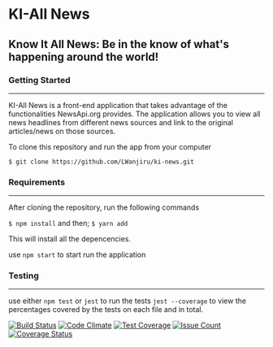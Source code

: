 # KI-All News

Know It All News: Be in the know of what's happening around the world!
---
### Getting Started
---
KI-All News is a front-end application that takes advantage of the functionalities NewsApi.org provides. The application allows you to view all news headlines from different news sources and link to the original articles/news on those sources.

To clone this repository and run the app from your computer
```
$ git clone https://github.com/LWanjiru/ki-news.git
```
### Requirements
---
After cloning the repository, run the following commands 

`$ npm install` and then;
`$ yarn add`

This will install all the depencencies.

use `npm start` to start run the application

### Testing
---
use either `npm test` or `jest` to run the tests 
`jest --coverage` to view the percentages covered by the tests on  each file and in total.






[![Build Status](https://travis-ci.org/LWanjiru/ki-news.svg?branch=feature%2F144583299%2Fwrite-tests-for-components)](https://travis-ci.org/LWanjiru/ki-news)
[![Code Climate](https://codeclimate.com/github/LWanjiru/ki-news/badges/gpa.svg)](https://codeclimate.com/github/LWanjiru/ki-news)
[![Test Coverage](https://codeclimate.com/github/LWanjiru/ki-news/badges/coverage.svg)](https://codeclimate.com/github/LWanjiru/ki-news/coverage)
[![Issue Count](https://codeclimate.com/github/LWanjiru/ki-news/badges/issue_count.svg)](https://codeclimate.com/github/LWanjiru/ki-news)
[![Coverage Status](https://coveralls.io/repos/github/LWanjiru/ki-news/badge.svg?branch=master)](https://coveralls.io/github/LWanjiru/ki-news?branch=master)